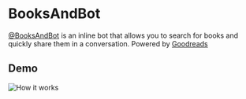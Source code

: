 # BooksAndBot

[@BooksAndBot](https://telegram.me/BooksAndBot) is an inline bot that allows you to search for books and quickly share them in a conversation. Powered by [Goodreads](https://www.goodreads.com/)

## Demo

![How it works](https://github.com/dmtrbrl/BooksAndBot/blob/master/demo/demo.gif?raw=true)
